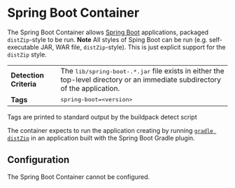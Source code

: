 # Spring Boot Container
The Spring Boot Container allows [Spring Boot][s] applications, packaged `distZip`-style to be run.  **Note**  All styles of Sping Boot can be run (e.g. self-executable JAR, WAR file, `distZip`-style).  This is just explicit support for the `distZip` style.

<table>
  <tr>
    <td><strong>Detection Criteria</strong></td>
    <td>The <tt>lib/spring-boot-.*.jar</tt> file exists in either the top-level directory or an immediate subdirectory of the application.</td>
  </tr>
  <tr>
    <td><strong>Tags</strong></td>
    <td><tt>spring-boot=&lt;version&gt;</tt></td>
  </tr>
</table>
Tags are printed to standard output by the buildpack detect script

The container expects to run the application creating by running [`gradle distZip`][d] in an application built with the Spring Boot Gradle plugin.

## Configuration
The Spring Boot Container cannot be configured.

[d]: http://docs.spring.io/spring-boot/docs/1.0.1.RELEASE/reference/htmlsingle/#using-boot-gradle
[s]: http://projects.spring.io/spring-boot/
